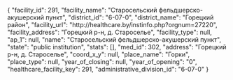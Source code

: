 {
    "facility_id": 291,
    "facility_name": "Старосельский фельдшерско-акушерский пункт",
    "district_id": "6-07-0",
    "district_name": "Горецкий район",
    "facility_url": "http:\/\/healthcare.by\/instinfo.php?orgnum=27220",
    "facility_address": "Горецкий р-н,  д. Староселье",
    "facility_type": null,
    "ap_1": null,
    "name": "Старосельский фельдшерско-акушерский пункт",
    "state": "public institution",
    "stats": [],
    "med_id": 302,
    "address": "Горецкий р-н,  д. Староселье",
    "coord_x_y": null,
    "place_name": "Горки",
    "place_type": null,
    "year_of_closing": null,
    "year_of_opening": "0",
    "healthcare_facility_key": 291,
    "administrative_division_id": "6-07-0"
}